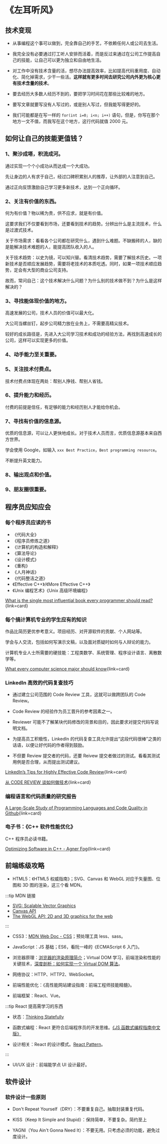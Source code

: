 # 《左耳听风》

## 技术变现

- 从事编程这个事可以做到，完全靠自己的手艺，不依赖任何人或公司去生活。

- 我完全没有必要通过打工听人安排而活着，而是反过来通过在公司工作提高自己的技能，让自己可以更为独立和自由地生活。

- 对工作中没有技术含量的活，想尽办法提高效率，比如提高代码重用度、自动化、简化掉需求，少干一些活。**这样就有更多时间去研究公司内外更为核心更有技术含量的技术**。

- 要去经历大多数人经历不到的，要把学习时间花在那些比较难的地方。

- 要写文章就要写没有人写过的，或是别人写过，但我能写得更好的。

- 我们可能都是在写一样的 `for(int i=0; i<n; i++)` 语句，但是，你写在那个地方一文不值，而我写在这个地方，这行代码就值 2000 元。

## 如何让自己的技能更值钱？

### 1、聚沙成塔，积流成河。

通过实现一个个小成功从而达成一个大成功。

先让身边的人有求于自己，经过口碑积累别人的推荐，让外部的人注意到自己。

通过正向反馈激励自己学习更多新技术，达到一个正向循环。

### 2、关注有价值的东西。

何为有价值？物以稀为贵，供不应求，就是有价值。

这要求我们不仅要看到市场，还要看到技术的趋势。分辨出什么是主流技术，什么是过渡式技术。

关于市场需求：看看各个公司都在研究什么，遇到什么难题。不缺搬砖的人，缺的是能解决技术难题的人，能提高团队收入的人。

关于技术趋势：以史为镜，可以知兴替。看清技术趋势，需要了解技术历史。一项新技术是否顺应发展趋势，需要将老技术的本质吃透。同时，如果一项技术顺应趋势，定会有大型的商业公司支持。

故而，常问自己：这个技术解决什么问题？为什么别的技术做不到？为什么是这样解决的？

### 3、寻找能体现价值的地方。

高速发展的公司，技术人员的价值可以最大化。

大公司当螺丝钉，起步公司精力放在业务上，不需要高精尖技术。

较好的成长路径是，先进入大公司学习技术和成功的经验方法，再找到高速成长的公司，这样可以实现更多的价值。

### 4、动手能力至关重要。

### 5、关注技术付费点。

技术付费点体现在两处：帮别人挣钱、帮别人省钱。

### 6、提升能力和经历。

付费的前提是信任，有足够的能力和经历别人才能给你机会。

### 7、寻找有价值的信息源。

优质的信息源，可以让人更快地成长。对于技术人员而言，优质信息源基本来自西方世界。

学会使用 Google，如输入 `xxx Best Practice`，`Best programming resource`。

不断提升英文能力。

### 8、输出观点和价值。

### 9、朋友圈很重要。

## 程序员应知应会

### 每个程序员应读的书

- 《代码大全》
- 《程序员修炼之道》
- 《计算机的构造和解释》
- 《算法导论》
- 《设计模式》
- 《重构》
- 《人月神话》
- 《代码整洁之道》
- 《Effective C++》/《More Effective C++》
- 《Unix 编程艺术》《Unix 高级环境编程》

[What is the single most influential book every programmer should read?](https://stackoverflow.com/questions/1711/what-is-the-single-most-influential-book-every-programmer-should-read){link=card}

### 每个搞计算机专业的学生应有的知识

作品比简历更优参考意义。项目经历、对开源软件的贡献、个人网站等。

学会与人交流，包括如何写演示文稿，以及面对质疑时如何与人辩论的能力。

计算机专业人士所需要的硬技能：工程类数学、系统管理、程序设计语言、离散数学等。

[What every computer science major should know](https://matt.might.net/articles/what-cs-majors-should-know/){link=card}

### LinkedIn 高效的代码复查技巧

- 通过建立公司范围的 Code Review 工具，这就可以做跨团队的 Code Review。

- Code Review 的经验作为员工晋升的参考因素之一。

- Reviewer 可能不了解某块代码修改的背景和目的，因此要求对提交代码写说明文档。

- 为提高员工积极性，LinkedIn 的代码复查工具允许提出“这段代码很棒”之类的话语，以便让好代码的作者得到鼓励。

- 不但要 Review 提交者的代码，还要 Reivew 提交者做过的测试。看看其测试用例是否合理，从而提出测试建议。

[LinkedIn’s Tips for Highly Effective Code Review](https://thenewstack.io/linkedin-code-review/){link=card}

[从 CODE REVIEW 谈如何做技术](https://coolshell.cn/articles/11432.html){link=card}

### 编程语言和代码质量的研究报告

[A Large-Scale Study of Programming Languages and Code Quality in Github](https://cacm.acm.org/magazines/2017/10/221326-a-large-scale-study-of-programming-languages-and-code-quality-in-github/fulltext){link=card}

### 电子书：《C++ 软件性能优化》

C++ 程序员必读书籍。

[Optimizing Software in C++ - Agner Fog](https://agner.org/optimize/optimizing_cpp.pdf){link=card}

## 前端练级攻略

- HTML5：《HTML5 权威指南》；SVG、Canvas 和 WebGL 对应于矢量图、位图和 3D 图的渲染，这三个看 MDN。

:::tip MDN 链接

- [SVG: Scalable Vector Graphics](https://developer.mozilla.org/en-US/docs/Web/SVG)
- [Canvas API](https://developer.mozilla.org/en-US/docs/Web/API/Canvas_API?retiredLocale=kab)
- [The WebGL API: 2D and 3D graphics for the web](https://developer.mozilla.org/en-US/docs/Web/API/WebGL_API)

:::

- CSS3：[MDN Web Doc - CSS](https://developer.mozilla.org/zh-CN/docs/Web/CSS)；预处理工具 less、sass。

- JavaScript：JS 基础；ES6，看阮一峰的《ECMAScript 6 入门》。

- 浏览器原理：[浏览器的渲染原理简介](https://coolshell.cn/articles/9666.html)；Virtual DOM 学习，前端渲染和性能的关键技术，[深度剖析：如何实现一个 Virtual DOM 算法](https://github.com/livoras/blog/issues/13)。

- 网络协议：HTTP、HTTP2、WebSocket。

- 前端性能优化：《高性能网站建设指南：前端工程师技能精髓》。

- 前端框架：React、Vue。

:::tip React 提高需学习的东西

- 状态：[Thinking Statefully](https://daveceddia.com/thinking-statefully/)

- 函数式编程：React 更符合后端程序员的开发思维。[《JS 函数式编程指南中文版》](https://jigsawye.gitbooks.io/mostly-adequate-guide/content/ch1.html)

- 设计相关：React 的设计模式。[React Pattern](https://reactpatterns.com/)。

:::

- UI/UX 设计：前端能学点 UI 设计最好。

## 软件设计

### 软件设计一些原则

- Don't Repeat Yourself（DRY）：不要重复自己。抽取封装重复代码。

- KISS（Keep It Simple and Stupid）：保持简单，不要复杂。简约至上

- YAGNI（You Ain't Gonna Need It）：不要无用。只考虑必须的功能，避免过度设计。
